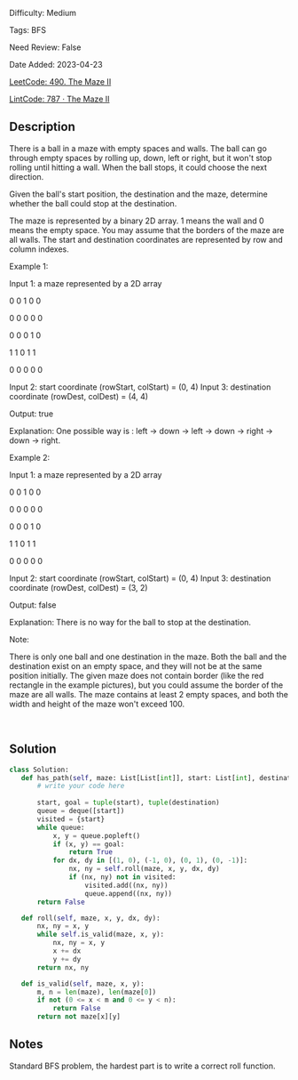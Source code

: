 Difficulty: Medium

Tags: BFS

Need Review: False

Date Added: 2023-04-23

[LeetCode: 490. The Maze II](https://leetcode.com/problems/the-maze/)

[LintCode: 787 · The Maze II](https://www.lintcode.com/problem/787/)

## Description 

There is a ball in a maze with empty spaces and walls. The ball can go through empty spaces by rolling up, down, left or right, but it won't stop rolling until hitting a wall. When the ball stops, it could choose the next direction.

Given the ball's start position, the destination and the maze, determine whether the ball could stop at the destination.

The maze is represented by a binary 2D array. 1 means the wall and 0 means the empty space. You may assume that the borders of the maze are all walls. The start and destination coordinates are represented by row and column indexes.

 

Example 1:

Input 1: a maze represented by a 2D array

0 0 1 0 0

0 0 0 0 0

0 0 0 1 0

1 1 0 1 1

0 0 0 0 0

Input 2: start coordinate (rowStart, colStart) = (0, 4)
Input 3: destination coordinate (rowDest, colDest) = (4, 4)

Output: true

Explanation: One possible way is : left -> down -> left -> down -> right -> down -> right.

Example 2:

Input 1: a maze represented by a 2D array

0 0 1 0 0

0 0 0 0 0

0 0 0 1 0

1 1 0 1 1

0 0 0 0 0

Input 2: start coordinate (rowStart, colStart) = (0, 4)
Input 3: destination coordinate (rowDest, colDest) = (3, 2)

Output: false

Explanation: There is no way for the ball to stop at the destination.

 

Note:

There is only one ball and one destination in the maze.
Both the ball and the destination exist on an empty space, and they will not be at the same position initially.
The given maze does not contain border (like the red rectangle in the example pictures), but you could assume the border of the maze are all walls.
The maze contains at least 2 empty spaces, and both the width and height of the maze won't exceed 100.

 

## Solution 
 ```python 
class Solution:
    def has_path(self, maze: List[List[int]], start: List[int], destination: List[int]) -> bool:
        # write your code here
        
        start, goal = tuple(start), tuple(destination)
        queue = deque([start])
        visited = {start}
        while queue:
            x, y = queue.popleft()
            if (x, y) == goal:
                return True
            for dx, dy in [(1, 0), (-1, 0), (0, 1), (0, -1)]:
                nx, ny = self.roll(maze, x, y, dx, dy)
                if (nx, ny) not in visited:
                    visited.add((nx, ny))
                    queue.append((nx, ny))
        return False

    def roll(self, maze, x, y, dx, dy):
        nx, ny = x, y
        while self.is_valid(maze, x, y):
            nx, ny = x, y
            x += dx
            y += dy
        return nx, ny

    def is_valid(self, maze, x, y):
        m, n = len(maze), len(maze[0])
        if not (0 <= x < m and 0 <= y < n):
            return False
        return not maze[x][y]
 ``` 
## Notes
Standard BFS problem, the hardest part is to write a correct roll function.
